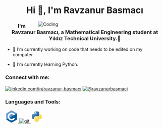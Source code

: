 <h1 align="center">Hi 👋, I'm Ravzanur Basmacı</h1>
<img align="right" alt="Coding" width="400" src="https://media.tenor.com/IdyfGO5EewIAAAAd/hi-hello.gif">
<h3 align="center">I'm Ravzanur Basmacı, a Mathematical Engineering student at Yıldız Technical University.🌠</h3>

- 🔭 I’m currently working on code that needs to be edited on my computer.

- 🌱 I’m currently learning Python.

<h3 align="left">Connect with me:</h3>
<p align="left">
<a href="https://linkedin.com/in/ravzanurbasmacı" target="blank"><img align="center" src="https://raw.githubusercontent.com/rahuldkjain/github-profile-readme-generator/master/src/images/icons/Social/linked-in-alt.svg" alt="linkedin.com/in/ravzanur-basmacı" height="30" width="40" /></a>
<a href="https://medium.com/@ravzanurbasmaci" target="blank"><img align="center" src="https://raw.githubusercontent.com/rahuldkjain/github-profile-readme-generator/master/src/images/icons/Social/medium.svg" alt="@ravzanurbasmaci" height="30" width="40" /></a>
</p>

<h3 align="left">Languages and Tools:</h3>
<p align="left"> <a href="https://www.cprogramming.com/" target="_blank" rel="noreferrer"> <img src="https://raw.githubusercontent.com/devicons/devicon/master/icons/c/c-original.svg" alt="c" width="40" height="40"/> </a> <a href="https://git-scm.com/" target="_blank" rel="noreferrer"> <img src="https://www.vectorlogo.zone/logos/git-scm/git-scm-icon.svg" alt="git" width="40" height="40"/> </a> <a href="https://www.python.org" target="_blank" rel="noreferrer"> <img src="https://raw.githubusercontent.com/devicons/devicon/master/icons/python/python-original.svg" alt="python" width="40" height="40"/> </a> </p>



<!--
**ravzanurbasmaci/ravzanurbasmaci** is a ✨ _special_ ✨ repository because its `README.md` (this file) appears on your GitHub profile.

-->
